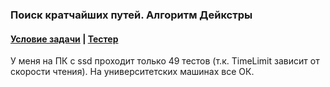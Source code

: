 ### Поиск кратчайших путей. Алгоритм Дейкстры

#### [Условие задачи](https://sites.google.com/site/pathofdeveloper/zadaci-vtorogo-semestra/algoritm-dejkstry) | [Тестер](https://sites.google.com/site/pathofdeveloper/zadaci-vtorogo-semestra/algoritm-dejkstry/test_dijkstra.zip?attredirects=0&d=1)

У меня на ПК с ssd проходит только 49 тестов (т.к. TimeLimit зависит от скорости чтения). На университетских машинах все ОК.